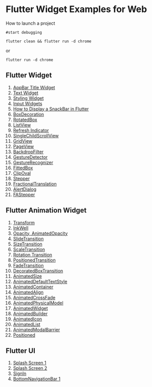 # Flutter Widget Examples for Web

How to launch a project

`#start debugging`

`flutter clean && flutter run -d chrome`

or

`flutter run -d chrome`

## Flutter Widget
1. [AppBar Title Widget](projects/widgets/w01_appbar_title_widget)
2. [Text Widget](projects/widgets/w02_text_widget)
3. [Styling Widget](projects/widgets/w03_style_widget)
4. [Input Widgets](projects/widgets/w04_input_widgets)
5. [How to Display a SnackBar in Flutter](projects/widgets/w05_snackbar)
6. [BoxDecoration](projects/widgets/w06_box_decoration)
7. [RotatedBox](projects/widgets/w07_rotated_box)
8. [ListView](projects/widgets/w08_list_view)
9. [Refresh Indicator](projects/widgets/w09_refresh_indicator)
10. [SingleChildScrollView](projects/widgets/w10_single_child_scroll_view)
11. [GridView](projects/widgets/w11_grid_view)
12. [PageView](projects/widgets/w12_page_view)
13. [BackdropFilter](projects/widgets/w13_backdrop_filter)
14. [GestureDetector](projects/widgets/w14_gesture_detector)
15. [GestureRecognizer](projects/widgets/w15_gesture_recognizer)
16. [FittedBox](projects/widgets/w16_fitted_box)
17. [ClipOval](projects/animation%20widgets/aw17_clip)
18. [Stepper](projects/animation%20widgets/w18_stepper)
19. [FractionalTranslation](projects/animation%20widgets/w19_fractional_translation)
20. [AlertDialog](projects/animation%20widgets/w20_alert_dialog)
26. [FAStepper](projects/animation%20widgets/w26_fastepper)

## Flutter Animation Widget
1. [Transform](projects/animation%20widgets/aw01_transform)
2. [InkWell](projects/animation%20widgets/aw02_inkwell)
3. [Opacity, AnimatedOpacity](projects/animation%20widgets/aw03_opacity)
4. [SlideTransition](projects/animation%20widgets/aw04_slide_transition)
5. [SizeTransition](projects/animation%20widgets/aw05_size_transition)
6. [ScaleTransition](projects/animation%20widgets/aw06_scale_transition)
7. [Rotation Transition](projects/animation%20widgets/aw07_rotation_transition)
8. [PositionedTransition](projects/animation%20widgets/aw08_positioned_transition)
9. [FadeTransition](projects/animation%20widgets/aw09_fade_transition)
10. [DecoratedBoxTransition](projects/animation%20widgets/aw10_decorated_box_transition)
11. [AnimatedSize](projects/animation%20widgets/aw11_animated_size)
12. [AnimatedDefaultTextStyle](projects/animation%20widgets/aw12_animated_default_text_style)
13. [AnimatedContainer](projects/animation%20widgets/aw13_animated_container)
14. [AnimatedAlign](projects/animation%20widgets/aw14_animated_align)
15. [AnimatedCrossFade](projects/animation%20widgets/aw15_animated_cross_fade)
16. [AnimatedPhysicalModel](projects/animation%20widgets/aw16_animated_physical_model)
17. [AnimatedWidget](projects/animation%20widgets/aw17_animated_widget)
18. [AnimatedBuilder](projects/animation%20widgets/aw18_animated_builder)
19. [AnimatedIcon](projects/animation%20widgets/aw19_animated_icon)
20. [AnimatedList](projects/animation%20widgets/aw20_animated_list)
21. [AnimatedModalBarrier](projects/animation%20widgets/aw21_animated_modal_barrier)
22. [Positioned](projects/animation%20widgets/aw22_animated_positioned)

## Flutter UI
1. [Splash Screen 1](projects/ui/ui01_splash_screen)
2. [Splash Screen 2](projects/ui/ui02_splash_screen)
3. [SignIn](projects/ui/ui03_sign_in)
3. [BottomNavigationBar 1](projects/ui/ui04_bottom_navigation_bar01)
